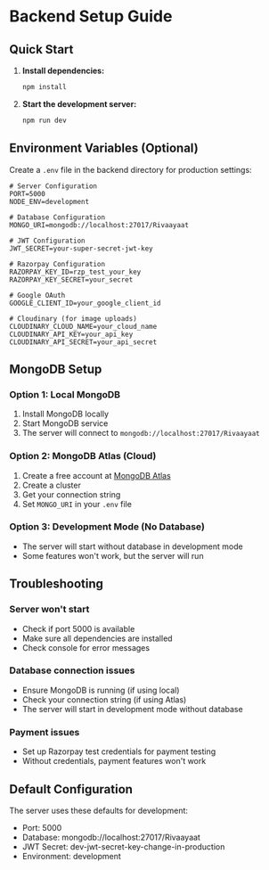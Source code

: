 # Backend Setup Guide

## Quick Start

1. **Install dependencies:**
   ```bash
   npm install
   ```

2. **Start the development server:**
   ```bash
   npm run dev
   ```

## Environment Variables (Optional)

Create a `.env` file in the backend directory for production settings:

```env
# Server Configuration
PORT=5000
NODE_ENV=development

# Database Configuration
MONGO_URI=mongodb://localhost:27017/Rivaayaat

# JWT Configuration
JWT_SECRET=your-super-secret-jwt-key

# Razorpay Configuration
RAZORPAY_KEY_ID=rzp_test_your_key
RAZORPAY_KEY_SECRET=your_secret

# Google OAuth
GOOGLE_CLIENT_ID=your_google_client_id

# Cloudinary (for image uploads)
CLOUDINARY_CLOUD_NAME=your_cloud_name
CLOUDINARY_API_KEY=your_api_key
CLOUDINARY_API_SECRET=your_api_secret
```

## MongoDB Setup

### Option 1: Local MongoDB
1. Install MongoDB locally
2. Start MongoDB service
3. The server will connect to `mongodb://localhost:27017/Rivaayaat`

### Option 2: MongoDB Atlas (Cloud)
1. Create a free account at [MongoDB Atlas](https://www.mongodb.com/atlas)
2. Create a cluster
3. Get your connection string
4. Set `MONGO_URI` in your `.env` file

### Option 3: Development Mode (No Database)
- The server will start without database in development mode
- Some features won't work, but the server will run

## Troubleshooting

### Server won't start
- Check if port 5000 is available
- Make sure all dependencies are installed
- Check console for error messages

### Database connection issues
- Ensure MongoDB is running (if using local)
- Check your connection string (if using Atlas)
- The server will start in development mode without database

### Payment issues
- Set up Razorpay test credentials for payment testing
- Without credentials, payment features won't work

## Default Configuration

The server uses these defaults for development:
- Port: 5000
- Database: mongodb://localhost:27017/Rivaayaat
- JWT Secret: dev-jwt-secret-key-change-in-production
- Environment: development



